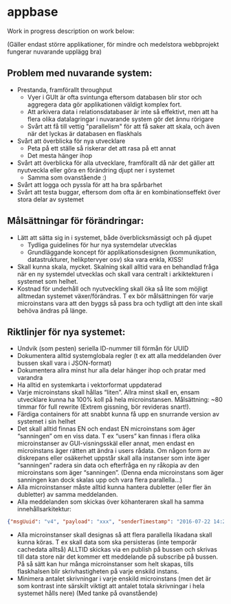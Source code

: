 # appbase

Work in progress description on work below:

(Gäller endast större applikationer, för mindre och medelstora webbprojekt fungerar nuvarande upplägg bra)

## Problem med nuvarande system:

* Prestanda, framförallt throughput
	- Vyer i GUIt är ofta svintunga eftersom databasen blir stor och aggregera data gör applikationen väldigt komplex fort.
	- Att arkivera data i relationsdatabaser är inte så effektivt, men att ha flera olika datalagringar i nuvarande system gör det ännu rörigare
	- Svårt att få till vettig "parallelism" för att få saker att skala, och även när det lyckas är databasen en flaskhals
* Svårt att överblicka för nya utvecklare
	- Peta på ett ställe så riskerar det att rasa på ett annat
	- Det mesta hänger ihop
* Svårt att överblicka för alla utvecklare, framförallt då när det gäller att nyutveckla eller göra en förändring djupt ner i systemet
	- Samma som ovanstående :)
* Svårt att logga och pyssla för att ha bra spårbarhet
* Svårt att testa buggar, eftersom dom ofta är en kombinationseffekt över stora delar av systemet

## Målsättningar för förändringar:

* Lätt att sätta sig in i systemet, både överblicksmässigt och på djupet
	- Tydliga guidelines för hur nya systemdelar utvecklas
	- Grundläggande koncept för applikationsdesignen (kommunikation, datastrukturer, helikptervyer osv) ska vara enkla, KISS!
* Skall kunna skala, mycket. Skalning skall alltid vara en behandlad fråga när en ny systemdel utvecklas och skall vara centralt i arkiktekturen i systemet som helhet.
* Kostnad för underhåll och nyutveckling skall öka så lite som möjligt alltmedan systemet växer/förändras. T ex bör målsättningen för varje microinstans vara att den byggs så pass bra och tydligt att den inte skall behöva ändras på länge.

## Riktlinjer för nya systemet:

* Undvik (som pesten) seriella ID-nummer till förmån för UUID
* Dokumentera alltid systemglobala regler (t ex att alla meddelanden över bussen skall vara i JSON-format)
* Dokumentera allra minst hur alla delar hänger ihop och pratar med varandra
* Ha alltid en systemkarta i vektorformat uppdaterad
* Varje microinstans skall hållas “liten”. Allra minst skall en, ensam utvecklare kunna ha 100% koll på hela microinstansen. Målsättning: ~80 timmar för full rewrite (Extrem gissning, bör revideras snart!).
* Färdiga containers för att snabbt kunna få upp en snurrande version av systemet i sin helhet
* Det skall alltid finnas EN och endast EN microinstans som äger “sanningen” om en viss data. T ex “users” kan finnas i flera olika microinstanser av GUI-visningsskäl eller annat, men endast en microinstans äger rätten att ändra i users rådata. Om någon form av diskrepans eller osäkerhet uppstår skall alla instanser som inte äger “sanningen” radera sin data och efterfråga en ny råkopia av den microinstans som äger “sanningen”. (Denna enda microinstans som äger sanningen kan dock skalas upp och vara flera parallella…)
* Alla microinstanser måste alltid kunna hantera dubletter (eller fler än dubletter) av samma meddelanden.
* Alla meddelanden som skickas över köhanteraren skall ha samma innehållsarkitektur:
```json
{"msgUuid": "v4", "payload": "xxx", "senderTimestamp": "2016-07-22 14:29:14.123"}
```
* Alla microinstanser skall designas så att flera parallella likadana skall kunna köras. T ex skall data som ska persisteras (inte temporär cachedata alltså) ALLTID skickas via en publish på bussen och skrivas till data store när det kommer ett meddelande på subscribe på bussen. På så sätt kan hur många microinstanser som helt skapas, tills flaskhalsen blir skrivhastigheten på varje enskild instans.
* Minimera antalet skrivningar i varje enskild microinstans (men det är som kontrast inte särskilt viktigt att antalet totala skrivningar i hela systemet hålls nere) (Med tanke på ovanstående)
